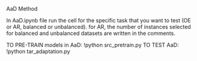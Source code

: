 AaD Method

In AaD.ipynb file run the cell for the specific task that you want to test (OE or AR, balanced or unbalanced). for AR, the number of instances selected for balanced and unbalanced datasets are written in the comments.



TO PRE-TRAIN models in AaD: !python src_pretrain.py TO TEST AaD: !python tar_adaptation.py
